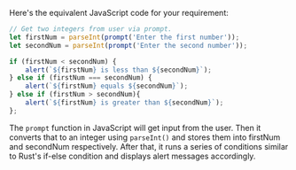 Here's the equivalent JavaScript code for your requirement:

```JavaScript
// Get two integers from user via prompt.
let firstNum = parseInt(prompt('Enter the first number'));
let secondNum = parseInt(prompt('Enter the second number'));

if (firstNum < secondNum) {
    alert(`${firstNum} is less than ${secondNum}`);
} else if (firstNum === secondNum) {
    alert(`${firstNum} equals ${secondNum}`);
} else if (firstNum > secondNum){
    alert(`${firstNum} is greater than ${secondNum}`);
};
```
The `prompt` function in JavaScript will get input from the user. Then it converts that to an integer using `parseInt()` and stores them into firstNum and secondNum respectively. After that, it runs a series of conditions similar to Rust's if-else condition and displays alert messages accordingly.
